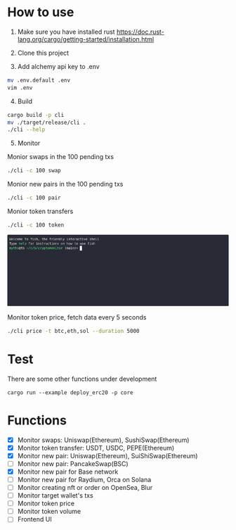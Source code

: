 # How to use

1. Make sure you have installed rust https://doc.rust-lang.org/cargo/getting-started/installation.html

2. Clone this project

3. Add alchemy api key to .env

```bash
mv .env.default .env
vim .env
```

4. Build
   
```bash
cargo build -p cli
mv ./target/release/cli .
./cli --help
```

5. Monitor

Monior swaps in the 100 pending txs
```bash
./cli -c 100 swap
```

Monior new pairs in the 100 pending txs
```bash
./cli -c 100 pair
```

Monior token transfers
```bash
./cli -c 100 token
```
![Demo GIF](demo.gif)

Monitor token price, fetch data every 5 seconds
```bash
./cli price -t btc,eth,sol --duration 5000
```

# Test

There are some other functions under development
```
cargo run --example deploy_erc20 -p core
```

# Functions

- [x] Monitor swaps: Uniswap(Ethereum), SushiSwap(Ethereum)
- [x] Monitor token transfer: USDT, USDC, PEPE(Ethereum)
- [x] Monitor new pair: Uniswap(Ethereum), SuiShiSwap(Ethereum)
- [ ] Monitor new pair: PancakeSwap(BSC)
- [x] Monitor new pair for Base network
- [ ] Monitor new pair for Raydium, Orca on Solana
- [ ] Monitor creating nft or order on OpenSea, Blur
- [ ] Monitor target wallet's txs
- [ ] Monitor token price
- [ ] Monitor token volume
- [ ] Frontend UI